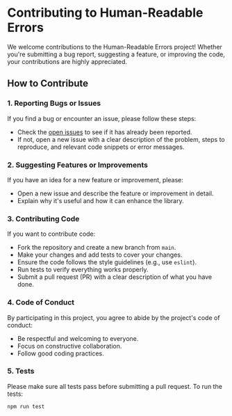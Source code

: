 # Contributing to Human-Readable Errors

We welcome contributions to the Human-Readable Errors project! Whether you're submitting a bug report, suggesting a feature, or improving the code, your contributions are highly appreciated.

## How to Contribute

### 1. Reporting Bugs or Issues

If you find a bug or encounter an issue, please follow these steps:

- Check the [open issues](https://github.com/abhi21121211/human-readable-errors/issues) to see if it has already been reported.
- If not, open a new issue with a clear description of the problem, steps to reproduce, and relevant code snippets or error messages.

### 2. Suggesting Features or Improvements

If you have an idea for a new feature or improvement, please:

- Open a new issue and describe the feature or improvement in detail.
- Explain why it's useful and how it can enhance the library.

### 3. Contributing Code

If you want to contribute code:

- Fork the repository and create a new branch from `main`.
- Make your changes and add tests to cover your changes.
- Ensure the code follows the style guidelines (e.g., use `eslint`).
- Run tests to verify everything works properly.
- Submit a pull request (PR) with a clear description of what you have done.

### 4. Code of Conduct

By participating in this project, you agree to abide by the project's code of conduct:

- Be respectful and welcoming to everyone.
- Focus on constructive collaboration.
- Follow good coding practices.

### 5. Tests

Please make sure all tests pass before submitting a pull request. To run the tests:

```bash
npm run test
```
